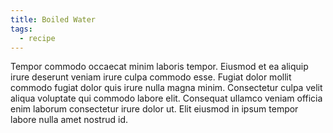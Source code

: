 ```yaml
---
title: Boiled Water
tags:
  - recipe
---
```

Tempor commodo occaecat minim laboris tempor. Eiusmod et ea aliquip irure deserunt veniam irure culpa commodo esse. Fugiat dolor mollit commodo fugiat dolor quis irure nulla magna minim. Consectetur culpa velit aliqua voluptate qui commodo labore elit. Consequat ullamco veniam officia enim laborum consectetur irure dolor ut. Elit eiusmod in ipsum tempor labore nulla amet nostrud id.
